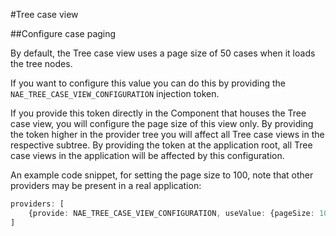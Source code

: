 #Tree case view

##Configure case paging

By default, the Tree case view uses a page size of 50 cases when it loads the tree nodes.

If you want to configure this value you can do this by providing the `NAE_TREE_CASE_VIEW_CONFIGURATION` injection token.

If you provide this token directly in the Component that houses the Tree case view, you will configure the page size of this view only. By providing the token higher in the provider tree you will affect all Tree case views in the respective subtree. By providing the token at the application root, all Tree case views in the application will be affected by this configuration.

An example code snippet, for setting the page size to 100, note that other providers may be present in a real application:
```typescript
providers: [
    {provide: NAE_TREE_CASE_VIEW_CONFIGURATION, useValue: {pageSize: 100}}   
]
```

